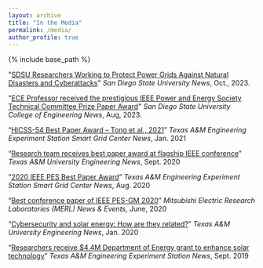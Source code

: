 ```yaml
---
layout: archive
title: "In the Media"
permalink: /media/
author_profile: true
---
```



{% include base_path %}

"[SDSU Researchers Working to Protect Power Grids Against Natural Disasters and Cyberattacks](https://www.sdsu.edu/news/2023/10/sdsu-researchers-working-protect-power-grids-against-natural-disasters-cyberattacks?utm_source=go&utm_medium=redirect&utm_campaign=newscenter.sdsu.edu)" *San Diego State University News*, Oct., 2023.


"[ECE Professor received the prestigious IEEE Power and Energy Society Technical Committee Prize Paper Award](https://www.engineering.sdsu.edu/news/2023/ece-professor-ieee-power-and-energy-society-2023)" *San Diego State University College of Engineering News*, Aug, 2023.

“[HICSS-54 Best Paper Award – Tong et al., 2021](https://smartgridcenter.tamu.edu/index.php/2021/01/13/hicss-54-best-paper-award-tong-et-al-2021/)”
*Texas A&M Engineering Experiment Station Smart Grid Center News*, Jan. 2021 

“[Research team receives best paper award at flagship IEEE conference](https://engineering.tamu.edu/news/2020/09/research-team-receives-best-paper-award-at-flagship-conference.html)”
*Texas A&M University Engineering News*, Sept. 2020

“[2020 IEEE PES Best Paper Award](https://smartgridcenter.tamu.edu/index.php/2020/08/31/2020-best-paper-award/)”
*Texas A&M Engineering Experiment Station Smart Grid Center News*, Aug. 2020

“[Best conference paper of IEEE PES-GM 2020](https://www.merl.com/news/award-20200618-1319)”
*Mitsubishi Electric Research Laboratories (MERL) News & Events*, June, 2020

“[Cybersecurity and solar energy: How are they related?](https://engineering.tamu.edu/news/2020/01/cybersecurity-and-solar-energy-how-are-they-related.html)”
*Texas A&M University Engineering News*, Jan. 2020

“[Researchers receive $4.4M Department of Energy grant to enhance solar technology](https://tees.tamu.edu/news/2019/11/researchers-receive-44m-department-of-energy-grant-to-enhance-solar-technology.html)”
*Texas A&M Engineering Experiment Station News*, Sept. 2019
